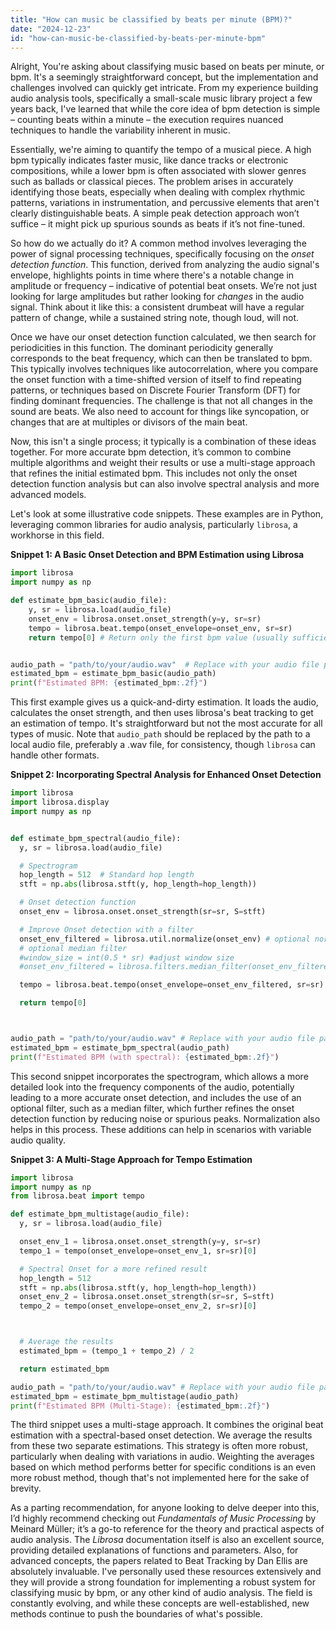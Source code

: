 ```yaml
---
title: "How can music be classified by beats per minute (BPM)?"
date: "2024-12-23"
id: "how-can-music-be-classified-by-beats-per-minute-bpm"
---
```


Alright,  You're asking about classifying music based on beats per minute, or bpm. It's a seemingly straightforward concept, but the implementation and challenges involved can quickly get intricate. From my experience building audio analysis tools, specifically a small-scale music library project a few years back, I've learned that while the core idea of bpm detection is simple – counting beats within a minute – the execution requires nuanced techniques to handle the variability inherent in music.

Essentially, we're aiming to quantify the tempo of a musical piece. A high bpm typically indicates faster music, like dance tracks or electronic compositions, while a lower bpm is often associated with slower genres such as ballads or classical pieces. The problem arises in accurately identifying those beats, especially when dealing with complex rhythmic patterns, variations in instrumentation, and percussive elements that aren't clearly distinguishable beats. A simple peak detection approach won’t suffice – it might pick up spurious sounds as beats if it’s not fine-tuned.

So how do we actually do it? A common method involves leveraging the power of signal processing techniques, specifically focusing on the *onset detection function*. This function, derived from analyzing the audio signal's envelope, highlights points in time where there's a notable change in amplitude or frequency – indicative of potential beat onsets. We’re not just looking for large amplitudes but rather looking for *changes* in the audio signal. Think about it like this: a consistent drumbeat will have a regular pattern of change, while a sustained string note, though loud, will not.

Once we have our onset detection function calculated, we then search for periodicities in this function. The dominant periodicity generally corresponds to the beat frequency, which can then be translated to bpm. This typically involves techniques like autocorrelation, where you compare the onset function with a time-shifted version of itself to find repeating patterns, or techniques based on Discrete Fourier Transform (DFT) for finding dominant frequencies. The challenge is that not all changes in the sound are beats. We also need to account for things like syncopation, or changes that are at multiples or divisors of the main beat.

Now, this isn't a single process; it typically is a combination of these ideas together. For more accurate bpm detection, it’s common to combine multiple algorithms and weight their results or use a multi-stage approach that refines the initial estimated bpm. This includes not only the onset detection function analysis but can also involve spectral analysis and more advanced models.

Let's look at some illustrative code snippets. These examples are in Python, leveraging common libraries for audio analysis, particularly `librosa`, a workhorse in this field.

**Snippet 1: A Basic Onset Detection and BPM Estimation using Librosa**

```python
import librosa
import numpy as np

def estimate_bpm_basic(audio_file):
    y, sr = librosa.load(audio_file)
    onset_env = librosa.onset.onset_strength(y=y, sr=sr)
    tempo = librosa.beat.tempo(onset_envelope=onset_env, sr=sr)
    return tempo[0] # Return only the first bpm value (usually sufficient)


audio_path = "path/to/your/audio.wav"  # Replace with your audio file path
estimated_bpm = estimate_bpm_basic(audio_path)
print(f"Estimated BPM: {estimated_bpm:.2f}")

```

This first example gives us a quick-and-dirty estimation. It loads the audio, calculates the onset strength, and then uses librosa's beat tracking to get an estimation of tempo. It's straightforward but not the most accurate for all types of music. Note that `audio_path` should be replaced by the path to a local audio file, preferably a .wav file, for consistency, though `librosa` can handle other formats.

**Snippet 2: Incorporating Spectral Analysis for Enhanced Onset Detection**

```python
import librosa
import librosa.display
import numpy as np


def estimate_bpm_spectral(audio_file):
  y, sr = librosa.load(audio_file)

  # Spectrogram
  hop_length = 512  # Standard hop length
  stft = np.abs(librosa.stft(y, hop_length=hop_length))

  # Onset detection function
  onset_env = librosa.onset.onset_strength(sr=sr, S=stft)

  # Improve Onset detection with a filter
  onset_env_filtered = librosa.util.normalize(onset_env) # optional normalization
  # optional median filter
  #window_size = int(0.5 * sr) #adjust window size
  #onset_env_filtered = librosa.filters.median_filter(onset_env_filtered, window_size)

  tempo = librosa.beat.tempo(onset_envelope=onset_env_filtered, sr=sr)

  return tempo[0]



audio_path = "path/to/your/audio.wav" # Replace with your audio file path
estimated_bpm = estimate_bpm_spectral(audio_path)
print(f"Estimated BPM (with spectral): {estimated_bpm:.2f}")
```

This second snippet incorporates the spectrogram, which allows a more detailed look into the frequency components of the audio, potentially leading to a more accurate onset detection, and includes the use of an optional filter, such as a median filter, which further refines the onset detection function by reducing noise or spurious peaks. Normalization also helps in this process. These additions can help in scenarios with variable audio quality.

**Snippet 3: A Multi-Stage Approach for Tempo Estimation**

```python
import librosa
import numpy as np
from librosa.beat import tempo

def estimate_bpm_multistage(audio_file):
  y, sr = librosa.load(audio_file)

  onset_env_1 = librosa.onset.onset_strength(y=y, sr=sr)
  tempo_1 = tempo(onset_envelope=onset_env_1, sr=sr)[0]

  # Spectral Onset for a more refined result
  hop_length = 512
  stft = np.abs(librosa.stft(y, hop_length=hop_length))
  onset_env_2 = librosa.onset.onset_strength(sr=sr, S=stft)
  tempo_2 = tempo(onset_envelope=onset_env_2, sr=sr)[0]



  # Average the results
  estimated_bpm = (tempo_1 + tempo_2) / 2

  return estimated_bpm

audio_path = "path/to/your/audio.wav" # Replace with your audio file path
estimated_bpm = estimate_bpm_multistage(audio_path)
print(f"Estimated BPM (Multi-Stage): {estimated_bpm:.2f}")
```

The third snippet uses a multi-stage approach. It combines the original beat estimation with a spectral-based onset detection. We average the results from these two separate estimations. This strategy is often more robust, particularly when dealing with variations in audio. Weighting the averages based on which method performs better for specific conditions is an even more robust method, though that's not implemented here for the sake of brevity.

As a parting recommendation, for anyone looking to delve deeper into this, I’d highly recommend checking out *Fundamentals of Music Processing* by Meinard Müller; it’s a go-to reference for the theory and practical aspects of audio analysis. The *Librosa* documentation itself is also an excellent source, providing detailed explanations of functions and parameters. Also, for advanced concepts, the papers related to Beat Tracking by Dan Ellis are absolutely invaluable. I've personally used these resources extensively and they will provide a strong foundation for implementing a robust system for classifying music by bpm, or any other kind of audio analysis. The field is constantly evolving, and while these concepts are well-established, new methods continue to push the boundaries of what's possible.
